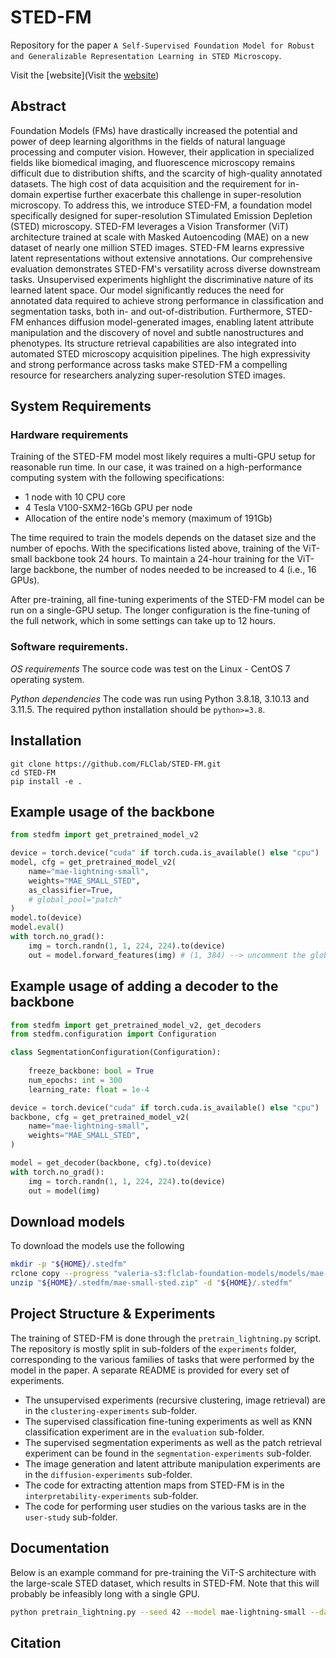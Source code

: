 # STED-FM
Repository for the paper `A Self-Supervised Foundation Model for Robust and Generalizable Representation Learning in STED Microscopy`.  

Visit the [website](Visit the [website](https://flclab.github.io/stedfm/))

## Abstract
Foundation Models (FMs) have drastically increased the potential and power of deep learning algorithms in the fields of natural language processing and computer vision. However, their application in specialized fields like biomedical imaging, and fluorescence microscopy remains difficult due to distribution shifts, and the scarcity of high-quality annotated datasets. The high cost of data acquisition and the requirement for in-domain expertise further exacerbate this challenge in super-resolution microscopy. To address this, we introduce STED-FM, a foundation model specifically designed for super-resolution STimulated Emission Depletion (STED) microscopy. STED-FM leverages a Vision Transformer (ViT) architecture trained at scale with Masked Autoencoding (MAE) on a new dataset of nearly one million STED images. STED-FM learns expressive latent representations without extensive annotations. Our comprehensive evaluation demonstrates STED-FM's versatility across diverse downstream tasks. Unsupervised experiments highlight the discriminative nature of its learned latent space. Our model significantly reduces the need for annotated data required to achieve strong performance in classification and segmentation tasks, both in- and out-of-distribution. Furthermore, STED-FM enhances diffusion model-generated images, enabling latent attribute manipulation and the discovery of novel and subtle nanostructures and phenotypes. Its structure retrieval capabilities are also integrated into automated STED microscopy acquisition pipelines. The high expressivity and strong performance across tasks make STED-FM a compelling resource for researchers analyzing super-resolution STED images.

## System Requirements

### Hardware requirements
Training of the STED-FM model most likely requires a multi-GPU setup for reasonable run time. In our case, it was trained on a high-performance computing system with the following specifications:
- 1 node with 10 CPU core
- 4 Tesla V100-SXM2-16Gb GPU per node
- Allocation of the entire node's memory (maximum of 191Gb)

The time required to train the models depends on the dataset size and the number of epochs. With the specifications listed above, training of the ViT-small backbone took 24 hours. To maintain a 24-hour training for the ViT-large backbone, the number of nodes needed to be increased to 4 (i.e., 16 GPUs).  

After pre-training, all fine-tuning experiments of the STED-FM model can be run on a single-GPU setup. The longer configuration is the fine-tuning of the full network, which in some settings can take up to 12 hours.

### Software requirements. 
*OS requirements*
The source code was test on the Linux - CentOS 7 operating system.

*Python dependencies*
The code was run using Python 3.8.18, 3.10.13 and 3.11.5. The required python installation should be `python>=3.8`.

## Installation 
```
git clone https://github.com/FLClab/STED-FM.git
cd STED-FM
pip install -e .
```

## Example usage of the backbone
```python
from stedfm import get_pretrained_model_v2

device = torch.device("cuda" if torch.cuda.is_available() else "cpu")
model, cfg = get_pretrained_model_v2(
    name="mae-lightning-small",
    weights="MAE_SMALL_STED",
    as_classifier=True,
    # global_pool="patch"
)
model.to(device)
model.eval()
with torch.no_grad():
    img = torch.randn(1, 1, 224, 224).to(device)
    out = model.forward_features(img) # (1, 384) --> uncomment the global_pool line to return all embeddings (1, 196, 384)
```

## Example usage of adding a decoder to the backbone 
```python
from stedfm import get_pretrained_model_v2, get_decoders
from stedfm.configuration import Configuration

class SegmentationConfiguration(Configuration):
    
    freeze_backbone: bool = True 
    num_epochs: int = 300
    learning_rate: float = 1e-4

device = torch.device("cuda" if torch.cuda.is_available() else "cpu")
backbone, cfg = get_pretrained_model_v2(
    name="mae-lightning-small",
    weights="MAE_SMALL_STED",
)

model = get_decoder(backbone, cfg).to(device)
with torch.no_grad():
    img = torch.randn(1, 1, 224, 224).to(device)
    out = model(img)
```

## Download models

To download the models use the following
```bash
mkdir -p "${HOME}/.stedfm"
rclone copy --progress "valeria-s3:flclab-foundation-models/models/mae-small-sted.zip" "${HOME}/.stedfm"
unzip "${HOME}/.stedfm/mae-small-sted.zip" -d "${HOME}/.stedfm"
```

## Project Structure & Experiments

The training of STED-FM is done through the `pretrain_lightning.py` script. 
The repository is mostly split in sub-folders of the `experiments` folder, corresponding to the various families of tasks that were performed by the model in the paper. A separate README is provided for every set of experiments.
- The unsupervised experiments (recursive clustering, image retrieval) are in the `clustering-experiments` sub-folder.
- The supervised classification fine-tuning experiments as well as KNN classification experiment are in the `evaluation` sub-folder. 
- The supervised segmentation experiments as well as the patch retrieval experiment can be found in the `segmentation-experiments` sub-folder. 
- The image generation and latent attribute manipulation experiments are in the `diffusion-experiments` sub-folder.
- The code for extracting attention maps from STED-FM is in the `interpretability-experiments` sub-folder.
- The code for performing user studies on the various tasks are in the `user-study` sub-folder.

## Documentation
Below is an example command for pre-training the ViT-S architecture with the large-scale STED dataset, which results in STED-FM. Note that this will probably be infeasibly long with a single GPU.

```bash
python pretrain_lightning.py --seed 42 --model mae-lightning-small --dataset STED --use-tensorboard --save-folder <path/to/save/checkpoint> --dataset-path "<path/to/STED/dataset/stedfm-dataset-crops.tar>"
```

## Citation



